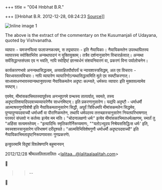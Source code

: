 +++
title = "004 Hnbhat B.R."

+++
[[Hnbhat B.R.	2012-12-28, 08:24:23 [Source](https://groups.google.com/g/bvparishat/c/xCi_8alryVE)]]



![Inline image 1](https://groups.google.com/group/bvparishat/attach/628926c3b17d42a7/image.png?part=0.1)  

  

The above is the extract of the commentary on the Kusumanjali of Udayana, quoted by Vishvanatha.

  

व्यापारः - यमजनयित्वा फलाजनकत्वम्, स तद्व्यापारः - इति नैयायिकाः। नैयायिकमतेन उपस्थापितस्य व्यापारस्य स्वोक्तिभिरेव अन्यथापादनं न युक्तियुक्तम्। तत्रैव दर्शनानुसारेण विचारार्हत्वात्। अन्यथा सर्वसिद्धान्तसंप्लव एव न भवति, नापि स्वोद्दिष्टं ज्ञानवर्धनं संशयनिवारणं वा, प्रकरणं विना पर्यालोचनेन।

  

कार्यकारणभावे अनन्यथासिद्धत्वम्, अव्यवहितपौर्वापर्यं च न्यायशास्त्रसिद्धम्, अत एव विचरारः - चिरध्वस्तत्वविचारः। नापि व्यापारेण व्यापारिणोऽन्यथासिद्धत्वमिति मूले एव स्पष्टीकरणात्। साध्यसाधनभावस्यान्यथानुपपत्त्या नैयायिकमतेन अदृष्टः कल्प्यते, धर्मरूपः व्यापारः इति मुक्तावल्यामेव स्पष्टम्।

  

एवमेव, मीमांसकाभिमतस्यापूर्वस्य अनभ्युपगमे ग्रन्थस्य तात्पर्यात्, स्वमते, तस्य अदृष्टातिशयादिपदवाच्यव्यापारेणैव साधनमिष्टम्। इति प्रकरणानुसारेण। यद्यपि अदृष्टौ - धर्माधर्मौ आत्माश्रयगुणविशेषौ इति नैयायिकमतानुसारेण सिद्धौ, अपूर्वं त्रिविधमपि मीमांसकमतेन सिद्धमेव, पुण्यापुण्यपदवाच्यौ धर्माधर्मौ वा पौराणिकमतेन, तथापि धर्मपदस्य तत्तच्छास्त्रानुसारेण नियतपरिभाषणात् परस्परं संप्लवो न कर्तव्यः इत्येव मम मतिः। "चोदनालक्षणो धर्मः" इत्येव मीमांसकाभिमतधर्मलक्षणम्, स्मार्तं तु "अहिंसा सत्यमस्तेयम् - "इत्यादिभिः स्मृतिकारैर्निरूप्यमाणः, ""यतोऽभ्युदय निश्रेयससिद्धिःस धर्मः' इति, स्वस्वशास्त्रानुसारेण परिभाषणं दरीदृश्यते। "आत्मविभिविशेषगुणौ धर्माधर्मौ अदृष्टपदवाच्यौ" इति नैयायिकाभिमतादृष्टनिरूपणावसरः गुणप्रकरणे\\

  

इत्युपरमामि विदुषां विश्लेषणानि बहुमानयन्

  

  

  

  

  

  

  

  

  
  

2012/12/28 श्रीमल्ललितालालितः \<[lalitaa...@lalitaalaalitah.com]()\>  



> 
> > 
> > --  
> > 
> > 



